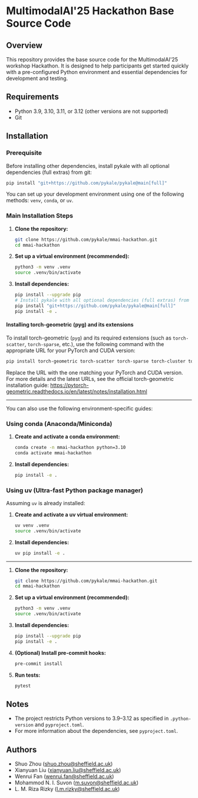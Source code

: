# MultimodalAI'25 Hackathon Base Source Code

## Overview

This repository provides the base source code for the MultimodalAI'25 workshop Hackathon. It is designed to help participants get started quickly with a pre-configured Python environment and essential dependencies for development and testing.

## Requirements

- Python 3.9, 3.10, 3.11, or 3.12 (other versions are not supported)
- Git



## Installation

### Prerequisite

Before installing other dependencies, install pykale with all optional dependencies (full extras) from git:

```bash
pip install "git+https://github.com/pykale/pykale@main[full]"
```

You can set up your development environment using one of the following methods: `venv`, `conda`, or `uv`.

### Main Installation Steps

1. **Clone the repository:**
	```bash
	git clone https://github.com/pykale/mmai-hackathon.git
	cd mmai-hackathon
	```
2. **Set up a virtual environment (recommended):**
	```bash
	python3 -m venv .venv
	source .venv/bin/activate
	```
3. **Install dependencies:**
	```bash
	pip install --upgrade pip
	# Install pykale with all optional dependencies (full extras) from git first
	pip install "git+https://github.com/pykale/pykale@main[full]"
	pip install -e .
	```

#### Installing torch-geometric (pyg) and its extensions

To install torch-geometric (`pyg`) and its required extensions (such as `torch-scatter`, `torch-sparse`, etc.), use the following command with the appropriate URL for your PyTorch and CUDA version:

```bash
pip install torch-geometric torch-scatter torch-sparse torch-cluster torch-spline-conv -f https://data.pyg.org/whl/torch-2.6.0+cpu.html
```

Replace the URL with the one matching your PyTorch and CUDA version. For more details and the latest URLs, see the official torch-geometric installation guide: https://pytorch-geometric.readthedocs.io/en/latest/notes/installation.html

---

You can also use the following environment-specific guides:

### Using conda (Anaconda/Miniconda)

1. **Create and activate a conda environment:**
	```bash
	conda create -n mmai-hackathon python=3.10
	conda activate mmai-hackathon
	```
2. **Install dependencies:**
	```bash
	pip install -e .
	```


### Using uv (Ultra-fast Python package manager)

Assuming `uv` is already installed:

1. **Create and activate a uv virtual environment:**
	```bash
	uv venv .venv
	source .venv/bin/activate
	```
2. **Install dependencies:**
	```bash
	uv pip install -e .
	```

---

1. **Clone the repository:**
	```bash
	git clone https://github.com/pykale/mmai-hackathon.git
	cd mmai-hackathon
	```

2. **Set up a virtual environment (recommended):**
	```bash
	python3 -m venv .venv
	source .venv/bin/activate
	```

3. **Install dependencies:**
	```bash
	pip install --upgrade pip
	pip install -e .
	```

4. **(Optional) Install pre-commit hooks:**
	```bash
	pre-commit install
	```

5. **Run tests:**
	```bash
	pytest
	```

## Notes

- The project restricts Python versions to 3.9–3.12 as specified in `.python-version` and `pyproject.toml`.
- For more information about the dependencies, see `pyproject.toml`.

## Authors

- Shuo Zhou (<shuo.zhou@sheffield.ac.uk>)
- Xianyuan Liu (<xianyuan.liu@sheffield.ac.uk>)
- Wenrui Fan (<wenrui.fan@sheffield.ac.uk>)
- Mohammod N. I. Suvon (<m.suvon@sheffield.ac.uk>)
- L. M. Riza Rizky (<l.m.rizky@sheffield.ac.uk>)
